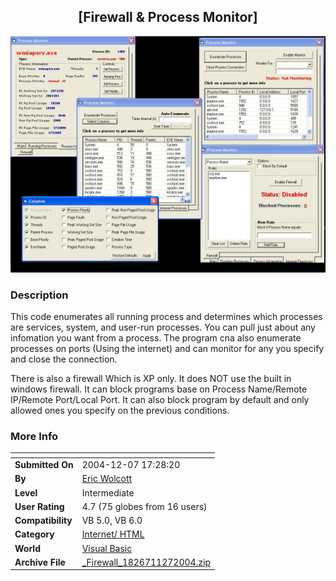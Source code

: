 ﻿<div align="center">

## \[Firewall & Process Monitor\]

<img src="PIC2004127173091092.JPG">
</div>

### Description

This code enumerates all running process and determines which processes are services, system, and user-run processes. You can pull just about any infomation you want from a process. The program cna also enumerate processes on ports (Using the internet) and can monitor for any you specify and close the connection.

There is also a firewall Which is XP only. It does NOT use the built in windows firewall. It can block programs base on Process Name/Remote IP/Remote Port/Local Port. It can also block program by default and only allowed ones you specify on the previous conditions.
 
### More Info
 


<span>             |<span>
---                |---
**Submitted On**   |2004-12-07 17:28:20
**By**             |[Eric Wolcott](https://github.com/Planet-Source-Code/PSCIndex/blob/master/ByAuthor/eric-wolcott.md)
**Level**          |Intermediate
**User Rating**    |4.7 (75 globes from 16 users)
**Compatibility**  |VB 5\.0, VB 6\.0
**Category**       |[Internet/ HTML](https://github.com/Planet-Source-Code/PSCIndex/blob/master/ByCategory/internet-html__1-34.md)
**World**          |[Visual Basic](https://github.com/Planet-Source-Code/PSCIndex/blob/master/ByWorld/visual-basic.md)
**Archive File**   |[\_Firewall\_1826711272004\.zip](https://github.com/Planet-Source-Code/eric-wolcott-firewall-process-monitor__1-57602/archive/master.zip)









